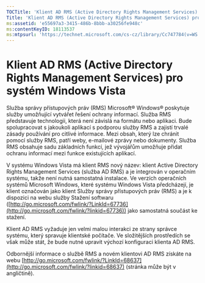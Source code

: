 ```yaml
---
TOCTitle: 'Klient AD RMS (Active Directory Rights Management Services) pro systém Windows Vista'
Title: 'Klient AD RMS (Active Directory Rights Management Services) pro systém Windows Vista'
ms:assetid: 'e55697a3-3415-486b-8bbb-a30256fe948c'
ms:contentKeyID: 18113537
ms:mtpsurl: 'https://technet.microsoft.com/cs-cz/library/Cc747784(v=WS.10)'
---
```


Klient AD RMS (Active Directory Rights Management Services) pro systém Windows Vista
====================================================================================

Služba správy přístupových práv (RMS) Microsoft® Windows® poskytuje služby umožňující vytvářet řešení ochrany informací. Služba RMS představuje technologii, která není závislá na formátu nebo aplikaci. Bude spolupracovat s jakoukoli aplikací s podporou služby RMS a zajistí trvalé zásady používání pro citlivé informace. Mezi obsah, který lze chránit pomocí služby RMS, patří weby, e-mailové zprávy nebo dokumenty. Služba RMS obsahuje sadu základních funkcí, jež vývojářům umožňuje přidat ochranu informací mezi funkce existujících aplikací.

V systému Windows Vista má klient RMS nový název: klient Active Directory Rights Management Services (služba AD RMS) a je integrován v operačním systému, takže není nutná samostatná instalace. Ve verzích operačních systémů Microsoft Windows, které systému Windows Vista předcházejí, je klient označován jako klient Služby správy přístupových práv (RMS) a je k dispozici na webu služby Stažení softwaru ([http://go.microsoft.com/fwlink/?LinkId=67736](http://go.microsoft.com/fwlink/?linkid=67736)) jako samostatná součást ke stažení.

Klient AD RMS vyžaduje jen velmi malou interakci ze strany správce systému, který spravuje klientské počítače. Ve složitějších prostředích se však může stát, že bude nutné upravit výchozí konfiguraci klienta AD RMS.

Odbornější informace o službě RMS a novém klientovi AD RMS získáte na webu [http://go.microsoft.com/fwlink/?LinkId=68637](http://go.microsoft.com/fwlink/?linkid=68637) (stránka může být v angličtině).

